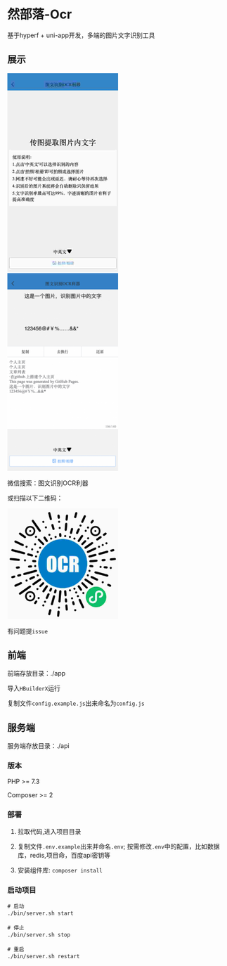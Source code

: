 # 然部落-Ocr

基于hyperf + uni-app开发，多端的图片文字识别工具


## 展示

<img src="./docs/images/01.jpeg" width="50%">

<img src="./docs/images/02.png" width="50%">

微信搜索：图文识别OCR利器

或扫描以下二维码：

<img src="./docs/images/qrcode.jpeg" width="50%">

有问题提`issue`

## 前端

前端存放目录：./app

导入`HBuilderX`运行

复制文件`config.example.js`出来命名为`config.js`

## 服务端

服务端存放目录：./api

### 版本

PHP >= 7.3 

Composer >= 2

### 部署

1. 拉取代码,进入项目目录

2. 复制文件`.env.example`出来并命名`.env`; 按需修改`.env`中的配置，比如数据库，redis,项目命，百度api密钥等

3. 安装组件库: `composer install`


### 启动项目

``` 
# 启动
./bin/server.sh start

# 停止
./bin/server.sh stop

# 重启
./bin/server.sh restart
```